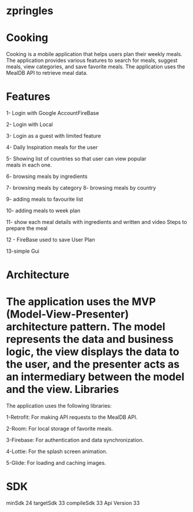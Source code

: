 # zpringles
Cooking
=================
Cooking is a mobile application that helps users plan their weekly meals. The application provides various features to search for meals, suggest meals, view categories, and save favorite meals. The application uses the MealDB API
to retrieve meal data.

Features
=================

1- Login with Google AccountFireBase

2- Login with Local

3- Login as a guest with limited feature

4- Daily Inspiration meals for the user 

5- Showing list of countries so that user can view popular meals in each one.

6- browsing meals by ingredients

7- browsing meals by category
8- browsing meals by country

9- adding meals to favourite list

10- adding meals to week plan

11- show each meal details with ingredients and written and video Steps to prepare the meal

12 - FireBase used to save User Plan 

13-simple Gui 

Architecture
=====================

The application uses the MVP (Model-View-Presenter) architecture pattern. The model represents the data and business logic, 
the view displays the data to the user, and the presenter acts as an intermediary between the model and the view.
Libraries
====================

The application uses the following libraries:

1-Retrofit: For making API requests to the MealDB API.

2-Room: For local storage of favorite meals.

3-Firebase: For authentication and data synchronization.

4-Lottie: For the splash screen animation.

5-Glide: For loading and caching images.

SDK
===================
minSdk 24
targetSdk 33
compileSdk 33
Api Version 33
